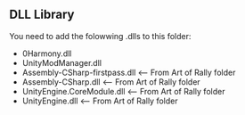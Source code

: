 ## DLL Library

You need to add the folowwing .dlls to this folder:

* 0Harmony.dll
* UnityModManager.dll
* Assembly-CSharp-firstpass.dll     <-- From Art of Rally folder
* Assembly-CSharp.dll               <-- From Art of Rally folder
* UnityEngine.CoreModule.dll        <-- From Art of Rally folder
* UnityEngine.dll                   <-- From Art of Rally folder
